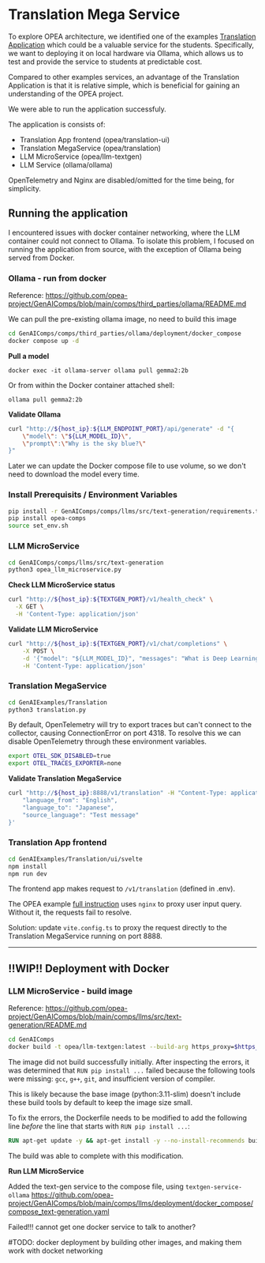 
# Translation Mega Service

To explore OPEA architecture, we identified one of the examples [Translation Application](https://opea-project.github.io/latest/GenAIExamples/Translation/README.html) which could be a valuable service for the students. Specifically, we want to deploying it on local hardware via Ollama, which allows us to test and provide the service to students at predictable cost.

Compared to other examples services, an advantage of the Translation Application is that it is relative simple, which is beneficial for gaining an understanding of the OPEA project. 

We were able to run the application successfuly.

The application is consists of:
- Translation App frontend (opea/translation-ui)
- Translation MegaService (opea/translation)
- LLM MicroService (opea/llm-textgen)
- LLM Service (ollama/ollama)

OpenTelemetry and Nginx are disabled/omitted for the time being, for simplicity.


## Running the application

I encountered issues with docker container networking, where the LLM container could not connect to Ollama. 
To isolate this problem, I focused on running the application from source, with the exception of Ollama being served from Docker.


### Ollama - run from docker

Reference: https://github.com/opea-project/GenAIComps/blob/main/comps/third_parties/ollama/README.md

We can pull the pre-existing ollama image, no need to build this image

```sh
cd GenAIComps/comps/third_parties/ollama/deployment/docker_compose
docker compose up -d
```

**Pull a model**
```
docker exec -it ollama-server ollama pull gemma2:2b
```
Or from within the Docker container attached shell:
```
ollama pull gemma2:2b
```


**Validate Ollama**
```sh
curl "http://${host_ip}:${LLM_ENDPOINT_PORT}/api/generate" -d "{
    \"model\": \"${LLM_MODEL_ID}\", 
    \"prompt\":\"Why is the sky blue?\"
}"
```

Later we can update the Docker compose file to use volume, so we don't need to download the model every time.



### Install Prerequisits / Environment Variables 

```sh
pip install -r GenAIComps/comps/llms/src/text-generation/requirements.txt
pip install opea-comps
source set_env.sh
```


### LLM MicroService

```sh
cd GenAIComps/comps/llms/src/text-generation
python3 opea_llm_microservice.py
```


**Check LLM MicroService status**

```sh
curl "http://${host_ip}:${TEXTGEN_PORT}/v1/health_check" \
  -X GET \
  -H 'Content-Type: application/json'
```


**Validate LLM MicroService**

```sh
curl "http://${host_ip}:${TEXTGEN_PORT}/v1/chat/completions" \
    -X POST \
    -d '{"model": "${LLM_MODEL_ID}", "messages": "What is Deep Learning?", "max_tokens":17}' \
    -H 'Content-Type: application/json'
```


### Translation MegaService

```sh
cd GenAIExamples/Translation
python3 translation.py
```

By default, OpenTelemetry will try to export traces but can't connect to the collector, causing ConnectionError on port 4318. 
To resolve this we can disable OpenTelemetry through these environment variables.

```sh
export OTEL_SDK_DISABLED=true
export OTEL_TRACES_EXPORTER=none
```


**Validate Translation MegaService**

```sh
curl "http://${host_ip}:8888/v1/translation" -H "Content-Type: application/json" -d '{
    "language_from": "English",
    "language_to": "Japanese", 
    "source_language": "Test message"
}'
```


### Translation App frontend

```sh
cd GenAIExamples/Translation/ui/svelte 
npm install
npm run dev
```


The frontend app makes request to `/v1/translation` (defined in .env). 

The OPEA example [full instruction](https://opea-project.github.io/latest/GenAIExamples/Translation/docker_compose/intel/cpu/xeon/README.html) uses `nginx` to proxy user input query. Without it, the requests fail to resolve.

Solution: update `vite.config.ts` to proxy the request directly to the Translation MegaService running on port 8888.



----


## !!WIP!! Deployment with Docker 


### LLM MicroService - build image

Reference: https://github.com/opea-project/GenAIComps/blob/main/comps/llms/src/text-generation/README.md

```sh
cd GenAIComps
docker build -t opea/llm-textgen:latest --build-arg https_proxy=$https_proxy --build-arg http_proxy=$http_proxy -f comps/llms/src/text-generation/Dockerfile .
```

The image did not build successfully initially. After inspecting the errors, it was determined that `RUN pip install ...` failed because the following tools were missing:
`gcc`, `g++`, `git`, and insufficient version of compiler.

This is likely because the base image (python:3.11-slim) doesn't include these build tools by default to keep the image size small.


To fix the errors, the Dockerfile needs to be modified to add the following line _before_ the line that starts with `RUN pip install ...`:


```dockerfile
RUN apt-get update -y && apt-get install -y --no-install-recommends build-essential cmake git
```

The build was able to complete with this modification.


**Run LLM MicroService**

Added the text-gen service to the compose file, using `textgen-service-ollama`
https://github.com/opea-project/GenAIComps/blob/main/comps/llms/deployment/docker_compose/compose_text-generation.yaml


Failed!!! cannot get one docker service to talk to another?



#TODO: docker deployment by building other images, and making them work with docket networking


